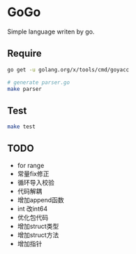 # GoGo

Simple language writen by go.

## Require

```sh
go get -u golang.org/x/tools/cmd/goyacc

# generate parser.go
make parser
```

## Test

```sh
make test
```

## TODO

+ for range
+ 常量fix修正
+ 循环导入校验
+ 代码解耦
+ 增加append函数
+ int 改int64
+ 优化包代码
+ 增加struct类型
+ 增加struct方法
+ 增加指针

